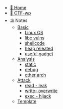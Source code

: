 <!--
<center>
<a href='#/'>
<img src="http://image.taqini.space/img/owl.png" width=128>
</a>
<p>Powered by docsify</p>
</center>
-->
* [🦉 Home](/README "Home Page")
* [🚩 CTF-wp](/ctf/ "All CTF Writeups")
* ⛱️  Notes
  * [Basic](note/basic/)
    * [Linux OS](/note/basic/OS.md)
    * [libc vulns](note/basic/libc.md)
    * [shellcode](note/basic/shellcode.md)
    * [heap releated](note/basic/heap.md)
    * [useful gadget](note/basic/useful_gg.md)
  * [Analysis](note/analysis/)
    * [static](note/analysis/static.md)
    * [debug](note/analysis/debug.md)
    * [other arch](note/analysis/other_arch.md)
  * [Attack](note/attack/)
    * [read - leak](note/attack/leak.md)
    * [write- overwrite](note/attack/overwrite.md)
    * [exec - hijack](note/attack/hijack.md)
  * [Template](note/pwn-demo.md)


